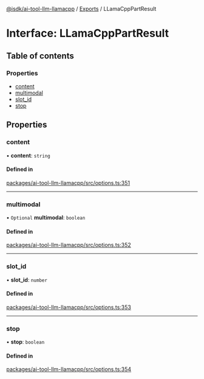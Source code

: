 [@isdk/ai-tool-llm-llamacpp](../README.md) / [Exports](../modules.md) / LLamaCppPartResult

# Interface: LLamaCppPartResult

## Table of contents

### Properties

- [content](LLamaCppPartResult.md#content)
- [multimodal](LLamaCppPartResult.md#multimodal)
- [slot\_id](LLamaCppPartResult.md#slot_id)
- [stop](LLamaCppPartResult.md#stop)

## Properties

### content

• **content**: `string`

#### Defined in

[packages/ai-tool-llm-llamacpp/src/options.ts:351](https://github.com/isdk/ai-tool-llm-llamacpp.js/blob/fc98f39e3b115ecb3b202be85a03fb23642cba74/src/options.ts#L351)

___

### multimodal

• `Optional` **multimodal**: `boolean`

#### Defined in

[packages/ai-tool-llm-llamacpp/src/options.ts:352](https://github.com/isdk/ai-tool-llm-llamacpp.js/blob/fc98f39e3b115ecb3b202be85a03fb23642cba74/src/options.ts#L352)

___

### slot\_id

• **slot\_id**: `number`

#### Defined in

[packages/ai-tool-llm-llamacpp/src/options.ts:353](https://github.com/isdk/ai-tool-llm-llamacpp.js/blob/fc98f39e3b115ecb3b202be85a03fb23642cba74/src/options.ts#L353)

___

### stop

• **stop**: `boolean`

#### Defined in

[packages/ai-tool-llm-llamacpp/src/options.ts:354](https://github.com/isdk/ai-tool-llm-llamacpp.js/blob/fc98f39e3b115ecb3b202be85a03fb23642cba74/src/options.ts#L354)
